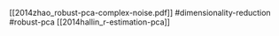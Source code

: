 [[2014zhao_robust-pca-complex-noise.pdf]]
#dimensionality-reduction #robust-pca
[[2014hallin_r-estimation-pca]]

